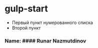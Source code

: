 # gulp-start
* Первый пункт нумерованного списка
* Второй пункт
### Name:    #### Runar Nazmutdinov
